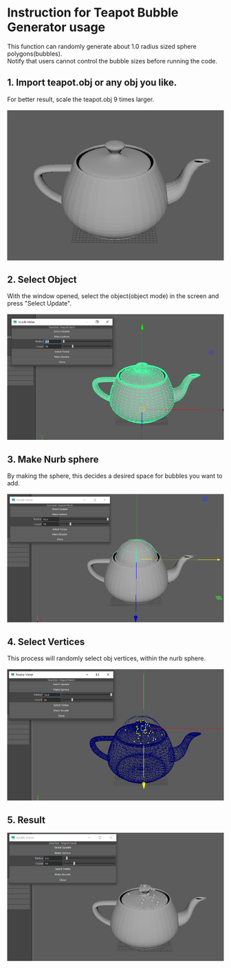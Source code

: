# Instruction for Teapot Bubble Generator usage
This function can randomly generate about 1.0 radius sized sphere polygons(bubbles).  
Notify that users cannot control the bubble sizes before running the code.   


## 1. Import teapot.obj or any obj you like.  
For better result, scale the teapot.obj 9 times larger. <br>    
![Importing teapot](./img/1.PNG)  
  

## 2. Select Object  
With the window opened, select the object(object mode) in the screen and press "Select Update". <br>   
![Selecting object](./img/2.PNG)


## 3. Make Nurb sphere
By making the sphere, this decides a desired space for bubbles you want to add.<br>  
![Make a range for bubbles](./img/3.PNG)  


## 4. Select Vertices
This process will randomly select obj vertices, within the nurb sphere. <br>  
![Random vertices selection](./img/4.PNG)  


## 5. Result
![Random vertices selection](./img/5.PNG) 
